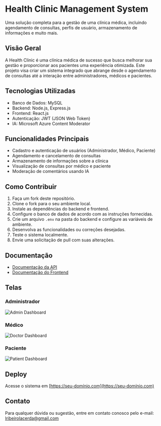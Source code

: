 # Health Clinic Management System

Uma solução completa para a gestão de uma clínica médica, incluindo agendamento de consultas, perfis de usuário, armazenamento de informações e muito mais.

## Visão Geral

A Health Clinic é uma clínica médica de sucesso que busca melhorar sua gestão e proporcionar aos pacientes uma experiência otimizada. Este projeto visa criar um sistema integrado que abrange desde o agendamento de consultas até a interação entre administradores, médicos e pacientes.

## Tecnologias Utilizadas

- Banco de Dados: MySQL
- Backend: Node.js, Express.js
- Frontend: React.js
- Autenticação: JWT (JSON Web Token)
- IA: Microsoft Azure Content Moderator

## Funcionalidades Principais

- Cadastro e autenticação de usuários (Administrador, Médico, Paciente)
- Agendamento e cancelamento de consultas
- Armazenamento de informações sobre a clínica
- Visualização de consultas por médico e paciente
- Moderação de comentários usando IA

## Como Contribuir

1. Faça um fork deste repositório.
2. Clone o fork para o seu ambiente local.
3. Instale as dependências do backend e frontend.
4. Configure o banco de dados de acordo com as instruções fornecidas.
5. Crie um arquivo `.env` na pasta do backend e configure as variáveis de ambiente.
6. Desenvolva as funcionalidades ou correções desejadas.
7. Teste o sistema localmente.
8. Envie uma solicitação de pull com suas alterações.

## Documentação

- [Documentação da API](link_para_documentacao_api)
- [Documentação do Frontend](link_para_documentacao_frontend)

## Telas

### Administrador
![Admin Dashboard](link_para_imagem_dashboard_admin.png)

### Médico
![Doctor Dashboard](link_para_imagem_dashboard_medico.png)

### Paciente
![Patient Dashboard](link_para_imagem_dashboard_paciente.png)

## Deploy

Acesse o sistema em [https://seu-domínio.com](https://seu-domínio.com)

## Contato

Para qualquer dúvida ou sugestão, entre em contato conosco pelo e-mail: lribeirolacerda@gmail.com



